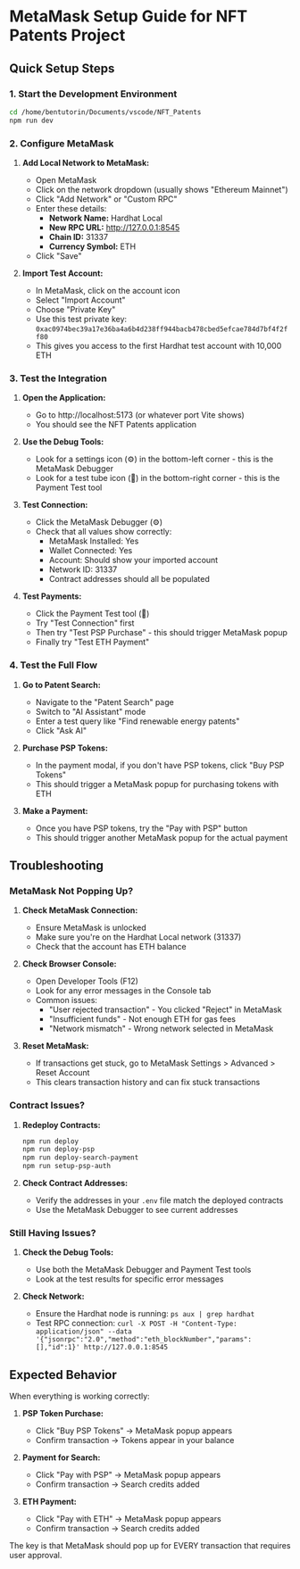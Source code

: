 # MetaMask Setup Guide for NFT Patents Project

## Quick Setup Steps

### 1. Start the Development Environment
```bash
cd /home/bentutorin/Documents/vscode/NFT_Patents
npm run dev
```

### 2. Configure MetaMask

1. **Add Local Network to MetaMask:**
   - Open MetaMask
   - Click on the network dropdown (usually shows "Ethereum Mainnet")
   - Click "Add Network" or "Custom RPC"
   - Enter these details:
     - **Network Name:** Hardhat Local
     - **New RPC URL:** http://127.0.0.1:8545
     - **Chain ID:** 31337
     - **Currency Symbol:** ETH
   - Click "Save"

2. **Import Test Account:**
   - In MetaMask, click on the account icon
   - Select "Import Account"
   - Choose "Private Key"
   - Use this test private key: `0xac0974bec39a17e36ba4a6b4d238ff944bacb478cbed5efcae784d7bf4f2ff80`
   - This gives you access to the first Hardhat test account with 10,000 ETH

### 3. Test the Integration

1. **Open the Application:**
   - Go to http://localhost:5173 (or whatever port Vite shows)
   - You should see the NFT Patents application

2. **Use the Debug Tools:**
   - Look for a settings icon (⚙️) in the bottom-left corner - this is the MetaMask Debugger
   - Look for a test tube icon (🧪) in the bottom-right corner - this is the Payment Test tool

3. **Test Connection:**
   - Click the MetaMask Debugger (⚙️)
   - Check that all values show correctly:
     - MetaMask Installed: Yes
     - Wallet Connected: Yes
     - Account: Should show your imported account
     - Network ID: 31337
     - Contract addresses should all be populated

4. **Test Payments:**
   - Click the Payment Test tool (🧪)
   - Try "Test Connection" first
   - Then try "Test PSP Purchase" - this should trigger MetaMask popup
   - Finally try "Test ETH Payment"

### 4. Test the Full Flow

1. **Go to Patent Search:**
   - Navigate to the "Patent Search" page
   - Switch to "AI Assistant" mode
   - Enter a test query like "Find renewable energy patents"
   - Click "Ask AI"

2. **Purchase PSP Tokens:**
   - In the payment modal, if you don't have PSP tokens, click "Buy PSP Tokens"
   - This should trigger a MetaMask popup for purchasing tokens with ETH

3. **Make a Payment:**
   - Once you have PSP tokens, try the "Pay with PSP" button
   - This should trigger another MetaMask popup for the actual payment

## Troubleshooting

### MetaMask Not Popping Up?

1. **Check MetaMask Connection:**
   - Ensure MetaMask is unlocked
   - Make sure you're on the Hardhat Local network (31337)
   - Check that the account has ETH balance

2. **Check Browser Console:**
   - Open Developer Tools (F12)
   - Look for any error messages in the Console tab
   - Common issues:
     - "User rejected transaction" - You clicked "Reject" in MetaMask
     - "Insufficient funds" - Not enough ETH for gas fees
     - "Network mismatch" - Wrong network selected in MetaMask

3. **Reset MetaMask:**
   - If transactions get stuck, go to MetaMask Settings > Advanced > Reset Account
   - This clears transaction history and can fix stuck transactions

### Contract Issues?

1. **Redeploy Contracts:**
   ```bash
   npm run deploy
   npm run deploy-psp
   npm run deploy-search-payment
   npm run setup-psp-auth
   ```

2. **Check Contract Addresses:**
   - Verify the addresses in your `.env` file match the deployed contracts
   - Use the MetaMask Debugger to see current addresses

### Still Having Issues?

1. **Check the Debug Tools:**
   - Use both the MetaMask Debugger and Payment Test tools
   - Look at the test results for specific error messages

2. **Check Network:**
   - Ensure the Hardhat node is running: `ps aux | grep hardhat`
   - Test RPC connection: `curl -X POST -H "Content-Type: application/json" --data '{"jsonrpc":"2.0","method":"eth_blockNumber","params":[],"id":1}' http://127.0.0.1:8545`

## Expected Behavior

When everything is working correctly:

1. **PSP Token Purchase:**
   - Click "Buy PSP Tokens" → MetaMask popup appears
   - Confirm transaction → Tokens appear in your balance

2. **Payment for Search:**
   - Click "Pay with PSP" → MetaMask popup appears
   - Confirm transaction → Search credits added

3. **ETH Payment:**
   - Click "Pay with ETH" → MetaMask popup appears
   - Confirm transaction → Search credits added

The key is that MetaMask should pop up for EVERY transaction that requires user approval.